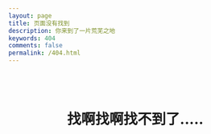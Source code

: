 ```yaml
---
layout: page
title: 页面没有找到
description: 你来到了一片荒芜之地
keywords: 404
comments: false
permalink: /404.html
---
```


<br>

<br>

<center>

<h1>找啊找啊找不到了.....</h1>

</center>